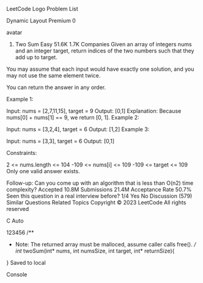 LeetCode Logo
Problem List

Dynamic Layout
Premium
0

avatar
1. Two Sum
Easy
51.6K
1.7K
Companies
Given an array of integers nums and an integer target, return indices of the two numbers such that they add up to target.

You may assume that each input would have exactly one solution, and you may not use the same element twice.

You can return the answer in any order.

 

Example 1:

Input: nums = [2,7,11,15], target = 9
Output: [0,1]
Explanation: Because nums[0] + nums[1] == 9, we return [0, 1].
Example 2:

Input: nums = [3,2,4], target = 6
Output: [1,2]
Example 3:

Input: nums = [3,3], target = 6
Output: [0,1]
 

Constraints:

2 <= nums.length <= 104
-109 <= nums[i] <= 109
-109 <= target <= 109
Only one valid answer exists.
 

Follow-up: Can you come up with an algorithm that is less than O(n2) time complexity?
Accepted
10.8M
Submissions
21.4M
Acceptance Rate
50.7%
Seen this question in a real interview before?
1/4
Yes
No
Discussion (579)
Similar Questions
Related Topics
Copyright ©️ 2023 LeetCode All rights reserved

C
Auto






123456
/**
 * Note: The returned array must be malloced, assume caller calls free().
 */
int* twoSum(int* nums, int numsSize, int target, int* returnSize){

}
Saved to local

Console

